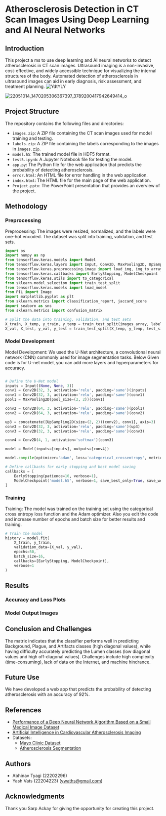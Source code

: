 
# Atherosclerosis Detection in CT Scan Images Using Deep Learning and AI Neural Networks

## Introduction
This project a
ms to use deep learning and AI neural networks to detect atherosclerosis in CT scan images. Ultrasound imaging is a non-invasive, cost-effective, and widely accessible technique for visualizing the internal structures of the body. Automated detection of atherosclerosis in ultrasound images can aid in early diagnosis, risk assessment, and treatment planning.
![YdtYLY](https://github.com/ACM40960/project-22204223/assets/67566026/205e7000-fded-4cc9-a0d0-6596185de169)


![22051014_1470205306367397_3789200417942649414_o](https://github.com/ACM40960/project-22204223/assets/67566026/6ca01715-2189-4171-bce0-8c7701ed09c1)
## Project Structure
The repository contains the following files and directories:

- `images.zip`: A ZIP file containing the CT scan images used for model training and testing.
- `labels.zip`: A ZIP file containing the labels corresponding to the images in `images.zip`.
- `model.h5`: The trained model file in HDF5 format.
- `test5.ipynb`: A Jupyter Notebook file for testing the model.
- `app.py`: The Python file for the web application that predicts the probability of detecting atherosclerosis.
- `error.html`: An HTML file for error handling in the web application.
- `index.html`: The HTML file for the main page of the web application.
- `Project.pptx`: The PowerPoint presentation that provides an overview of the project.

## Methodology

### Preprocessing
Preprocessing: The images were resized, normalized, and the labels were one-hot encoded. The dataset was split into training, validation, and test sets.
```python
import os
import numpy as np
from tensorflow.keras.models import Model
from tensorflow.keras.layers import Input, Conv2D, MaxPooling2D, UpSampling2D, concatenate
from tensorflow.keras.preprocessing.image import load_img, img_to_array
from tensorflow.keras.callbacks import EarlyStopping, ModelCheckpoint
from tensorflow.keras.utils import to_categorical
from sklearn.model_selection import train_test_split
from tensorflow.keras.models import load_model
from PIL import Image
import matplotlib.pyplot as plt
from sklearn.metrics import classification_report, jaccard_score
import seaborn as sns
from sklearn.metrics import confusion_matrix
```
```python
# Split the data into training, validation, and test sets
X_train, X_temp, y_train, y_temp = train_test_split(images_array, labels_onehot, test_size=0.3, random_state=42)
X_val, X_test, y_val, y_test = train_test_split(X_temp, y_temp, test_size=0.5, random_state=42)

```
### Model Development
Model Development: We used the U-Net architecture, a convolutional neural network (CNN) commonly used for image segmentation tasks. Below Given code is for U-net model, you can add more layers and hyperparameters for accuracy.

```python

# Define the U-Net model
inputs = Input((None, None, 3))
conv1 = Conv2D(32, 3, activation='relu', padding='same')(inputs)
conv1 = Conv2D(32, 3, activation='relu', padding='same')(conv1)
pool1 = MaxPooling2D(pool_size=(2, 2))(conv1)

conv2 = Conv2D(64, 3, activation='relu', padding='same')(pool1)
conv2 = Conv2D(64, 3, activation='relu', padding='same')(conv2)

up3 = concatenate([UpSampling2D(size=(2, 2))(conv2), conv1], axis=3)
conv3 = Conv2D(32, 3, activation='relu', padding='same')(up3)
conv3 = Conv2D(32, 3, activation='relu', padding='same')(conv3)

conv4 = Conv2D(4, 1, activation='softmax')(conv3)

model = Model(inputs=[inputs], outputs=[conv4])

model.compile(optimizer='adam', loss='categorical_crossentropy', metrics=['accuracy'])

# Define callbacks for early stopping and best model saving
callbacks = [
    EarlyStopping(patience=10, verbose=1),
    ModelCheckpoint('model.h5', verbose=1, save_best_only=True, save_weights_only=True)
]
```



### Training
Training: The model was trained on the training set using the categorical cross entropy loss function and the Adam optimizer. Also you edit the code and increase number of epochs and batch size for better results and training.

```python
# Train the model
history = model.fit(
    X_train, y_train,
    validation_data=(X_val, y_val),
    epochs=50,
    batch_size=16,
    callbacks=[EarlyStopping, ModelCheckpoint],
    verbose=1
)

```


## Results

### Accuracy and Loss Plots


### Model Output Images

## Conclusion and Challenges

The matrix indicates that the classifier performs well in predicting Background, Plague, and Artifacts classes (high diagonal values), while having difficulty accurately predicting the Lumen classes (low diagonal values and high off-diagonal values). Challenges include high complexity (time-consuming), lack of data on the Internet, and machine hindrance.

## Future Use

We have developed a web app that predicts the probability of detecting atherosclerosis with an accuracy of 92%.

## References

- [Performance of a Deep Neural Network Algorithm Based on a Small Medical Image Dataset](https://rdcu.be/djKW0)
- [Artificial Intelligence in Cardiovascular Atherosclerosis Imaging](https://doi.org/10.3390/jpm12030420)
- Datasets:
  - [Mayo Clinic Dataset](https://www.kaggle.com/datasets/hey24sheep/mayoclinicdataset)
  - [Atherosclerosis Segmentation](https://www.kaggle.com/datasets/davidpiln/atherosclerosis-segmentation)

## Authors
- Abhinav Tyagi (22202296)
- Yash Vats (22204223) (ywaths@gmail.com)

## Acknowledgments

Thank you Sarp Ackay for giving the opportunity for creating this project.
